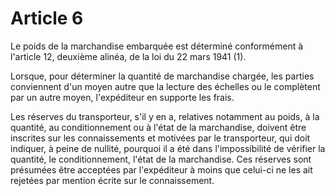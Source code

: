 # Article 6

Le poids de la marchandise embarquée est déterminé conformément à l'article 12, deuxième alinéa, de la loi du 22 mars 1941 (1).

Lorsque, pour déterminer la quantité de marchandise chargée, les parties conviennent d'un moyen autre que la lecture des échelles ou le complètent par un autre moyen, l'expéditeur en supporte les frais.

Les réserves du transporteur, s'il y en a, relatives notamment au poids, à la quantité, au conditionnement ou à l'état de la marchandise, doivent être inscrites sur les connaissements et motivées par le transporteur, qui doit indiquer, à peine de nullité, pourquoi il a été dans l'impossibilité de vérifier la quantité, le conditionnement, l'état de la marchandise. Ces réserves sont présumées être acceptées par l'expéditeur à moins que celui-ci ne les ait rejetées par mention écrite sur le connaissement.
